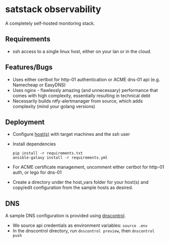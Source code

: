 # satstack observability

A completely self-hosted monitoring stack.

## Requirements

* ssh access to a single linux host, either on your lan or in the cloud.

## Features/Bugs

* Uses either certbot for http-01 authentication or ACME dns-01 api (e.g. Namecheap or EasyDNS)
* Uses nginx - flawlessly amazing (and unnecessary) performance that comes with high complexity, essentially resulting in technical debt
* Necessarily builds ntfy-alertmanager from source, which adds complexity (mind your golang versions)

## Deployment

* Configure [host(s)](hosts.cfg) with target machines and the ssh user

* Install dependencies
    ```shell
    pip install -r requirements.txt
    ansible-galaxy install -r requirements.yml
    ```

* For ACME certificate management, uncomment either certbot for http-01 auth, or lego for dns-01

* Create a directory under the host_vars folder for your host(s) and copy/edit configuration from the sample hosts as desired.

## DNS

A sample DNS configuration is provided using [dnscontrol](https://dnscontrol.org/).

* We source api credentials as environment variables: `source .env`
* In the dnscontrol directory, run `dnscontrol preview`, then `dnscontrol push`